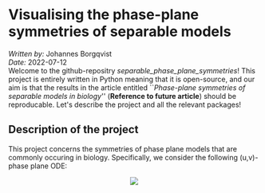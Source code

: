 # Visualising the phase-plane symmetries of separable models
*Written by:* Johannes Borgqvist<br>
*Date:* 2022-07-12<br>
Welcome to the github-repositry *separable\_phase\_plane\_symmetries*! This project is entirely written in Python meaning that it is open-source, and our aim is that the results in the article entitled ``*Phase-plane symmetries of separable models in biology*'' (**Reference to future article**) should be reproducable. Let's describe the project and all the relevant packages!


## Description of the project
This project concerns the symmetries of phase plane models that are commonly occuring in biology. Specifically, we consider the following (u,v)-phase plane ODE:

<p align="center">
<img src="https://render.githubusercontent.com/render/math?math=\dfrac{dv}{du}=\Omega(u,v)=\dfrac{\omega_2(u,v)}{\omega_2(u,v)}."><br>
</p>
